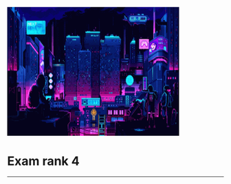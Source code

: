 
<img src="../../Wallpaper/pixel-night.gif" alt="pixel night" width="400" height="300">

# Exam rank 4





---
